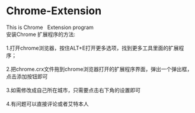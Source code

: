 # Chrome-Extension
This is Chrome   Extension program <br />
安装Chrome 扩展程序的方法:<br />
<br />
1.打开chrome浏览器，按住ALT+E打开更多选项，找到更多工具里面的扩展程序；<br />
<br />
2.把chrome.crx文件拖到chrome浏览器打开的扩展程序界面，弹出一个弹出框，点击添加按钮即可<br />
<br />
3.如需修改成自己所在城市，只需要点击右下角的设置即可<br />
<br />
4.有问题可以直接评论或者艾特本人
